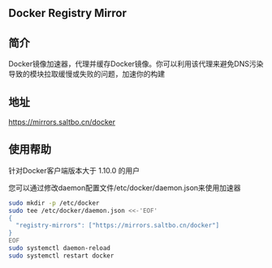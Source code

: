 ## Docker Registry Mirror

## 简介
Docker镜像加速器，代理并缓存Docker镜像。你可以利用该代理来避免DNS污染导致的模块拉取缓慢或失败的问题，加速你的构建


## 地址
https://mirrors.saltbo.cn/docker


## 使用帮助
针对Docker客户端版本大于 1.10.0 的用户

您可以通过修改daemon配置文件/etc/docker/daemon.json来使用加速器

```bash
sudo mkdir -p /etc/docker
sudo tee /etc/docker/daemon.json <<-'EOF'
{
  "registry-mirrors": ["https://mirrors.saltbo.cn/docker"]
}
EOF
sudo systemctl daemon-reload
sudo systemctl restart docker
```